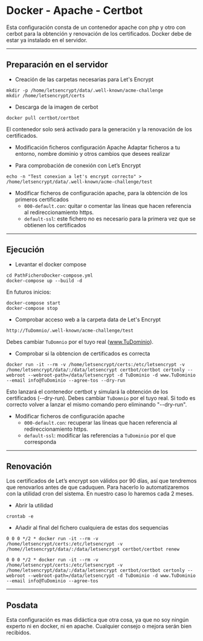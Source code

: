 # Docker - Apache - Certbot

Esta configuración consta de un contenedor apache con php y otro con cerbot para la obtención y renovación de los certificados.
Docker debe de estar ya instalado en el servidor.

---

## Preparación en el servidor

- Creación de las carpetas necesarias para Let's Encrypt
```
mkdir -p /home/letsencrypt/data/.well-known/acme-challenge
mkdir /home/letsencrypt/certs
```

- Descarga de la imagen de cerbot
```
docker pull certbot/certbot
```
El contenedor solo será activado para la generación y la renovación de los certificados.

- Modificación ficheros configuración Apache
Adaptar ficheros a tu entorno, nombre dominio y otros cambios que desees realizar


- Para comprobación de conexión con Let’s Encrypt
```
echo -n "Test conexion a let's encrypt correcto" > /home/letsencrypt/data/.well-known/acme-challenge/test
```

- Modificar ficheros de configuración apache, para la obtención de los primeros certificados
    - `000-default.con`: quitar o comentar las líneas que hacen referencia al redireccionamiento https.
    - `default-ssl`: este fichero no es necesario para la primera vez que se obtienen los certificados

---

## Ejecución

- Levantar el docker compose
```
cd PathFicheroDocker-compose.yml
docker-compose up --build -d
```
En futuros inicios:
```
docker-compose start
docker-compose stop
```

- Comprobar acceso web a la carpeta data de Let's Encrypt
```
http://TuDomnio/.well-known/acme-challenge/test
```
Debes cambiar `TuDomnio` por el tuyo real (www.TuDominio).

- Comprobar si la obtencion de certificados es correcta
```
docker run -it --rm -v /home/letsencrypt/certs:/etc/letsencrypt -v /home/letsencrypt/data/:/data/letsencrypt certbot/certbot certonly --webroot --webroot-path=/data/letsencrypt -d TuDominio -d www.TuDominio --email info@TuDominio --agree-tos --dry-run
```
Esto lanzará el contenedor certbot y simulará la obtención de los certificados (--dry-run).
Debes cambiar `TuDomnio` por el tuyo real.
Si todo es correcto volver a lanzar el mismo comando pero eliminando "--dry-run".

- Modificar ficheros de configuración apache
    - `000-default.con`: recuperar las líneas que hacen referencia al redireccionamiento https.
    - `default-ssl`: modificar las referencias a `TuDominio` por el que corresponda

---

## Renovación
Los certificados de Let’s encrypt son válidos por 90 días, así que tendremos que renovarlos antes de que caduquen.
Para hacerlo lo automatizaremos con la utilidad cron del sistema. En nuestro caso lo haremos cada 2 meses.

- Abrir la utilidad
```
crontab -e
```

- Añadir al final del fichero cualquiera de estas dos sequencias
```
0 0 0 */2 * docker run -it --rm -v /home/letsencrypt/certs:/etc/letsencrypt -v /home//letsencrypt/data/:/data/letsencrypt certbot/certbot renew 
```
```
0 0 0 */2 * docker run -it --rm -v /home/letsencrypt/certs:/etc/letsencrypt -v /home/letsencrypt/data/:/data/letsencrypt certbot/certbot certonly --webroot --webroot-path=/data/letsencrypt -d TuDominio -d www.TuDominio --email info@TuDominio --agree-tos
```

---

## Posdata
Esta configuración es mas didáctica que otra cosa, ya que no soy ningún experto ni en docker, ni en apache.
Cualquier consejo o mejora serán bien recibidos.
